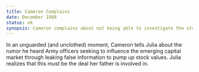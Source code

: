 ```yaml
---
title: Cameron Complains
date: December 1988 
status: ok
synopsis: Cameron complains about not being able to investigate the story of military stock manipulation, and Julia realizes the source of her Eddys sudden affluence. 
---
```

In an unguarded (and unclothed) moment, Cameron tells Julia about the rumor he heard Army officers seeking to influence the
emerging capital market through leaking false information to pump up
stock values. Julia realizes that this must be the deal her father is
involved in.